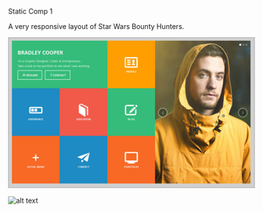 Static Comp 1








A very responsive layout of Star Wars Bounty Hunters.

![alt text](https://github.com/TFisch/TF-comp-challenge-1/blob/master/static-comp-challenge-1.jpg
 "Logo Title Text 1")


![alt text](https://github.com/TFisch/TF-comp-challenge-1/blob/master/SC1.jpg
 "Logo Title Text 1")


